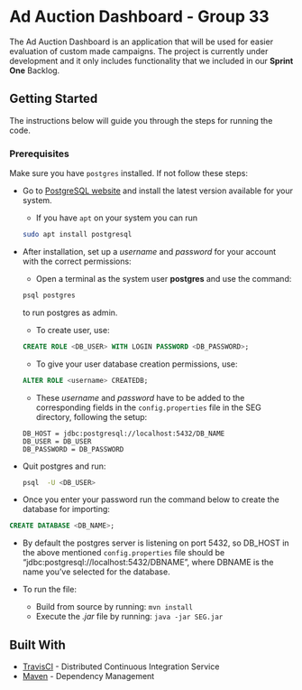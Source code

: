 # Ad Auction Dashboard - Group 33

The Ad Auction Dashboard is an application that will be used for easier evaluation of custom made campaigns.
The project is currently under development and it only includes functionality that we included in our **Sprint One** Backlog.

## Getting Started
The instructions below will guide you through the steps for running the code.

### Prerequisites
Make sure you have ``postgres`` installed. If not follow these steps:
* Go to [PostgreSQL website](https://www.postgresql.org/download/) and install the latest version available for your system.
    * If you have ``apt`` on your system you can run 
    ```bash
    sudo apt install postgresql
    ```
    
* After installation, set up a *username* and *password* for your account with the correct permissions:
    * Open a terminal as the system user **postgres** and use the command:
    ``` bash
    psql postgres
    ```
    to run postgres as admin.
    * To create user, use:
    ```SQL
    CREATE ROLE <DB_USER> WITH LOGIN PASSWORD <DB_PASSWORD>;
    ```
    * To give your user database creation permissions, use:
    ``` SQL
    ALTER ROLE <username> CREATEDB;
    ```
    * These *username* and *password* have to be added to the corresponding fields in the ``config.properties`` file in the SEG directory, following the setup:
    ```
    DB_HOST = jdbc:postgresql://localhost:5432/DB_NAME
    DB_USER = DB_USER
    DB_PASSWORD = DB_PASSWORD
    ```
* Quit postgres and run:
    ``` bash
    psql  -U <DB_USER>
    ```
* Once you enter your password run the command below to create the database for importing:
````SQL
CREATE DATABASE <DB_NAME>;
````
* By default the postgres server is listening on port 5432, so DB_HOST in the above mentioned ``config.properties`` file should be “jdbc:postgresql://localhost:5432/DBNAME”, where DBNAME is the name you’ve selected for the database.

* To run the file:
    * Build from source by running: ``mvn install``
    * Execute the *.jar* file by running: ``java -jar SEG.jar``

## Built With
* [TravisCI](http://www.dropwizard.io/1.0.2/docs/) - Distributed Continuous Integration Service
* [Maven](https://maven.apache.org/) - Dependency Management

